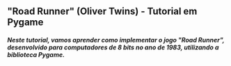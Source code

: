 ## "Road Runner" (Oliver Twins) - Tutorial em Pygame ##

##### Neste tutorial, vamos aprender como implementar o jogo "Road Runner", desenvolvido para computadores de 8 bits no ano de 1983, utilizando a biblioteca Pygame. #####


